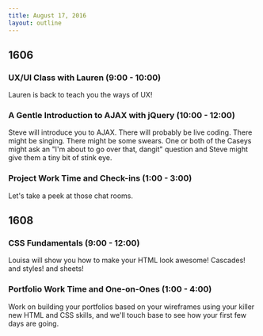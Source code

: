 ```yaml
---
title: August 17, 2016
layout: outline
---
```


## 1606

### UX/UI Class with Lauren (9:00 - 10:00)

Lauren is back to teach you the ways of UX!

### A Gentle Introduction to AJAX with jQuery (10:00 - 12:00)

Steve will introduce you to AJAX. There will probably be live coding. There might be singing. There might be some swears. One or both of the Caseys might ask an "I'm about to go over that, dangit" question and Steve might give them a tiny bit of stink eye.

### Project Work Time and Check-ins (1:00 - 3:00)

Let's take a peek at those chat rooms.


## 1608

### CSS Fundamentals (9:00 - 12:00)

Louisa will show you how to make your HTML look awesome! Cascades! and styles! and sheets!

### Portfolio Work Time and One-on-Ones (1:00 - 4:00)

Work on building your portfolios based on your wireframes using your killer new HTML and CSS skills, and we'll touch base to see how your first few days are going.
